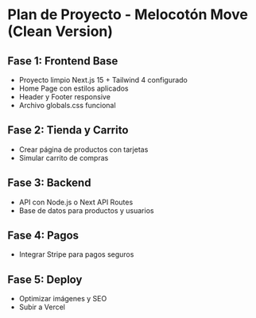 # Plan de Proyecto - Melocotón Move (Clean Version)

## Fase 1: Frontend Base
- Proyecto limpio Next.js 15 + Tailwind 4 configurado
- Home Page con estilos aplicados
- Header y Footer responsive
- Archivo globals.css funcional

## Fase 2: Tienda y Carrito
- Crear página de productos con tarjetas
- Simular carrito de compras

## Fase 3: Backend
- API con Node.js o Next API Routes
- Base de datos para productos y usuarios

## Fase 4: Pagos
- Integrar Stripe para pagos seguros

## Fase 5: Deploy
- Optimizar imágenes y SEO
- Subir a Vercel
